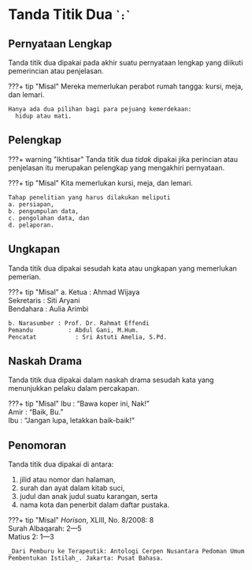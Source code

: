 # Tanda Titik Dua <small>\``:`\`</small>

## Pernyataan Lengkap

Tanda titik dua dipakai pada akhir suatu pernyataan lengkap yang diikuti pemerincian atau penjelasan.

???+ tip "Misal"
    Mereka memerlukan perabot rumah tangga: kursi, meja,
      dan lemari.

    Hanya ada dua pilihan bagi para pejuang kemerdekaan:
      hidup atau mati.

## Pelengkap

???+ warning "Ikhtisar"
    Tanda titik dua _tidak_ dipakai jika perincian atau penjelasan itu merupakan pelengkap yang mengakhiri pernyataan.

???+ tip "Misal"
    Kita memerlukan kursi, meja, dan lemari.

    Tahap penelitian yang harus dilakukan meliputi  
    a. persiapan,  
    b. pengumpulan data,  
    c. pengolahan data, dan  
    d. pelaporan.

## Ungkapan

Tanda titik dua dipakai sesudah kata atau ungkapan yang memerlukan pemerian.

???+ tip "Misal"
    a. Ketua     : Ahmad Wijaya  
    Sekretaris  : Siti Aryani  
    Bendahara : Aulia Arimbi

    b. Narasumber : Prof. Dr. Rahmat Effendi  
    Pemandu          : Abdul Gani, M.Hum.  
    Pencatat           : Sri Astuti Amelia, S.Pd.

## Naskah Drama

Tanda titik dua dipakai dalam naskah drama sesudah kata yang menunjukkan pelaku dalam percakapan.

???+ tip "Misal"
    Ibu : “Bawa koper ini, Nak!”  
    Amir : “Baik, Bu.”  
    Ibu : “Jangan lupa, letakkan baik-baik!”  

## Penomoran

Tanda titik dua dipakai di antara:
<ol class="kurung-a">
  <li>jilid atau nomor dan halaman,</li>
  <li>surah dan ayat dalam kitab suci,</li>
  <li>judul dan anak judul suatu karangan, serta</li>
  <li>nama kota dan penerbit dalam daftar pustaka.</li>
</ol>

???+ tip "Misal"
    _Horison_, XLIII, No. 8/2008: 8  
    Surah Albaqarah: 2—5  
    Matius 2: 1—3

    _Dari Pemburu ke Terapeutik: Antologi Cerpen Nusantara Pedoman Umum Pembentukan Istilah_. Jakarta: Pusat Bahasa.



